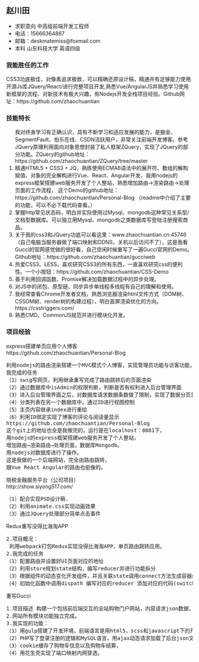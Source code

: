 
<h2>赵川田</h2>
<ul>
<li>求职意向 中高级前端开发工程师</li>
<li>电话：15666364867</li>
<li>邮箱：deskmatemiss@foxmail.com </li>
<li>本科 山东科技大学 英语四级</li>
</ul>
<h3>我能胜任的工作</h3>
<p>CSS3功底极佳，对像素追求极致，可以精确还原设计稿，精通并有足够能力使用开源Js库JQuery/React/进行完整项目开发,熟悉Vue/AngularJS并熟悉学习使用新框架的流程、对新技术有极大兴趣，有Nodejs开发全栈项目经验。Github网址：https://github.com/zhaochuantian </p>
<h3>技能特长</h3>
<ol>我对终身学习有正确认识，具有不断学习和适应发展的能力，是掘金、SegmentFault、伯乐在线、CSDN活跃用户，非常关注前端开发博客。参考JQuery原理利用面向对象思想封装了私人框架ZQuery，实现了JQuery的部分功能。ZQuery的github地址：https://github.com/zhaochuantian/ZQuery/tree/master 
<li>精通HTML5 + CSS3 + JQ，熟练使用ECMA6语法中的展开符、数组的解构赋值、对象的完全解构进行Vue、React、Angular开发，我用nodejs的express框架搭建web服务开发了个人整站，熟悉增加路由→渲染路由→处理页面的工作流程，
这个Demo的github地址： https://github.com/zhaochuantian/Personal-Blog （readme中介绍了主要的功能，可以不必下载代码查看。）</li>
<li>掌握http常见状态码，明白并实际使用过Mysql、mongodb这种常见关系型/文档型数据库。可以独立用Mysql、mongodb之类数据库写登陆注册搜索商品。</li>
<li>关于我的css3和JQuery功底可以看这里：www.zhaochuantian.cn:45746 （自己电脑当服务器做了端口映射和DDNS，关机以后访问不了），这是我看Gucci的官网感觉做的很好看，自己空闲时候重写了一遍Gucci官网的Demo。Github地址：https://github.com/zhaochuantian/gucciweb </li>
<li>热爱CSS3、LESS，喜欢研究CSS3的所有东西，一直喜欢研究css的便利性。一个小按钮：https://github.com/zhaochuantian/CSS-Demo </li>
<li>善于利用回调函数、Promise解决加载数据过程中的异步处理。</li>
<li>对JS中的闭包、原型链、同步异步单线程多线程有自己的理解和使用。</li>
<li>我经常查看Chrome开发者文档，熟悉浏览器渲染html文件方式（DOM树、CSSOM树、render树的构建过程），明白首屏渲染优化的方向。 https://csstriggers.com/</li>
<li>熟悉CMD、CommonJS规范并进行模块化开发。</li>
</ol>
<h3>项目经验</h3>
<div>express搭建单页应用个人博客</div>
https://github.com/zhaochuantian/Personal-Blog  
<pre>
利用nodejs的路由渲染搭建一个MVC模式个人博客，实现管理员功能与访客功能，后台管理页面样式用bootstrap搭建。
我完成的任务
（1）swig写网页，利用继承重写完成了路由跳转后的页面渲染
（2）通过数据库中isAdmin的权限判断，判断是否有权利进入后台管理界面
（3）进入后台管理界面之后，对数据库请求数据条数做了限制，实现了数据分页显示。
（4）分类列表在另一个数据库中，通过ID进行视图控制
（5）主页内容继承index进行重绘
（6）利用ID绑定实现了博客的评论与阅读量显示
https://github.com/zhaochuantian/Personal-Blog  
这个git上的地址也全是我做完的，运行是在localhost：8081下，
用nodejs的express框架搭建web服务开发了个人整站，
增加路由→渲染路由→处理页面，数据库Mongodb。 
用nodejs对数据库进行了操作。
这是我做的一个后端网站，完全由路由跳转，
跟Vue React Angular的路由也挺像的。
</pre>


<div>晓税金融服务平台（公司项目）</div>
http://show.siyong517.com/
<pre>
（1）配合实现PSD设计稿.
（2）利用animate.css实现动画效果
（3）通过JQuery处理部分简单点击事件
</pre>




<div>Redux重写没得比海淘APP</div>

<pre>
2.项目概况：
 利用webpack打包Redux实现没得比海淘APP，单页路由跳转应用。
2.我完成的任务
（1）配置路由并设置好UI页面对应的地址
（2）利用store规划state结构，编写reducer并进行功能拆分
（3）根据组件的动态变化开发组件，并且关联state调用connect方法生成容器组建
（4）初始化函数中调用dispath 编写对应的reducer 添加对应的代码(switch---case) 从action中拿到新数据 返回带有新数据的新state
</pre>
<div>重写Gucci</div>
<pre>
1.项目描述 构建一个包括前后端交互的全站购物门户网站，内容请求json数据，完成登录注册购物车，完成需要的动画效果，完成终端设备适配。
2.网站所有模块功能独立完成。
3.我实现的功能： 
（1）用gulp搭建了开发环境，前端语言是用html5，scss和javascript下的开源框架JQuery，
（2）PHP写了登录注册的逻辑和MySQL语言，用ajax动态请求加载了后台json文件中的购物信息。
（3）cookie缓存了购物车信息以及购物车结算，
（4）用花生壳实现了端口映射内网穿透。
</pre>
